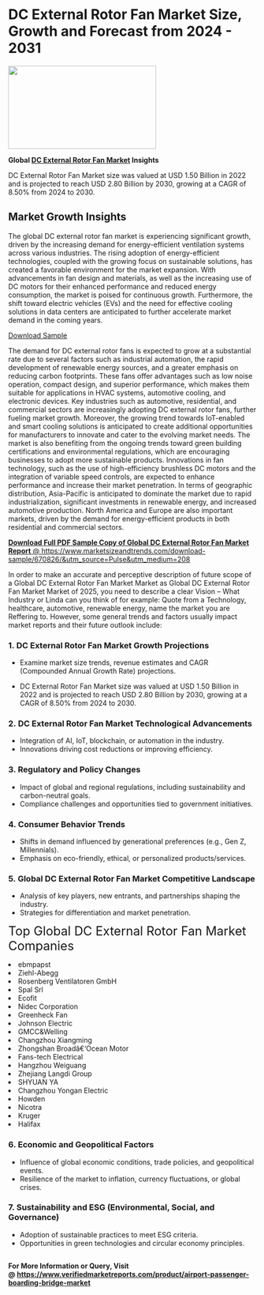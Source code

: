 <H1>DC External Rotor Fan Market Size, Growth and Forecast from 2024 - 2031</H1><img class="aligncenter size-medium wp-image-584254" src="https://thirdeyenews.in/wp-content/uploads/2024/09/Global-Market-Research-300x168.jpeg" alt="" width="300" height="168" /><p><strong>Global&nbsp;<a href="https://www.marketsizeandtrends.com/download-sample/670826/&amp;utm_source=Pulse&amp;utm_medium=208">DC External Rotor Fan Market</a> Insights</strong></p><p>DC External Rotor Fan Market size was valued at USD 1.50 Billion in 2022 and is projected to reach USD 2.80 Billion by 2030, growing at a CAGR of 8.50% from 2024 to 2030.</p><p><h2>Market Growth Insights</h2> <p>The global DC external rotor fan market is experiencing significant growth, driven by the increasing demand for energy-efficient ventilation systems across various industries. The rising adoption of energy-efficient technologies, coupled with the growing focus on sustainable solutions, has created a favorable environment for the market expansion. With advancements in fan design and materials, as well as the increasing use of DC motors for their enhanced performance and reduced energy consumption, the market is poised for continuous growth. Furthermore, the shift toward electric vehicles (EVs) and the need for effective cooling solutions in data centers are anticipated to further accelerate market demand in the coming years.</p> <p><a href="#">Download Sample</a></p> <p>The demand for DC external rotor fans is expected to grow at a substantial rate due to several factors such as industrial automation, the rapid development of renewable energy sources, and a greater emphasis on reducing carbon footprints. These fans offer advantages such as low noise operation, compact design, and superior performance, which makes them suitable for applications in HVAC systems, automotive cooling, and electronic devices. Key industries such as automotive, residential, and commercial sectors are increasingly adopting DC external rotor fans, further fueling market growth. Moreover, the growing trend towards IoT-enabled and smart cooling solutions is anticipated to create additional opportunities for manufacturers to innovate and cater to the evolving market needs. The market is also benefiting from the ongoing trends toward green building certifications and environmental regulations, which are encouraging businesses to adopt more sustainable products. Innovations in fan technology, such as the use of high-efficiency brushless DC motors and the integration of variable speed controls, are expected to enhance performance and increase their market penetration. In terms of geographic distribution, Asia-Pacific is anticipated to dominate the market due to rapid industrialization, significant investments in renewable energy, and increased automotive production. North America and Europe are also important markets, driven by the demand for energy-efficient products in both residential and commercial sectors. <p><a href="#"></p><p><span class=""><strong>Download Full PDF Sample Copy of Global DC External Rotor Fan Market Report</strong> @ <a href="https://www.marketsizeandtrends.com/download-sample/670826/&amp;utm_source=Pulse&amp;utm_medium=208" target="_blank">https://www.marketsizeandtrends.com/download-sample/670826/&amp;utm_source=Pulse&amp;utm_medium=208</a></span></p><p>In order to make an accurate and perceptive description of future scope of a Global&nbsp;DC External Rotor Fan Market Market as Global&nbsp;DC External Rotor Fan Market Market of 2025, you need to describe a clear Vision &ndash; What Industry or Linda can you think of for example: Quote from a Technology, healthcare, automotive, renewable energy, name the market you are Reffering to. However, some general trends and factors usually impact market reports and their future outlook include:</p><h3>1.&nbsp;<strong>DC External Rotor Fan Market Growth Projections</strong></h3><ul><li>Examine market size trends, revenue estimates and CAGR (Compounded Annual Growth Rate) projections.</li><li><p>DC External Rotor Fan Market size was valued at USD 1.50 Billion in 2022 and is projected to reach USD 2.80 Billion by 2030, growing at a CAGR of 8.50% from 2024 to 2030.</p></li></ul><h3>2.&nbsp;<strong>DC External Rotor Fan Market Technological Advancements</strong></h3><ul><li>Integration of AI, IoT, blockchain, or automation in the industry.</li><li>Innovations driving cost reductions or improving efficiency.</li></ul><h3>3.&nbsp;<strong>Regulatory and Policy Changes</strong></h3><ul><li>Impact of global and regional regulations, including sustainability and carbon-neutral goals.</li><li>Compliance challenges and opportunities tied to government initiatives.</li></ul><h3>4.&nbsp;<strong>Consumer Behavior Trends</strong></h3><ul><li>Shifts in demand influenced by generational preferences (e.g., Gen Z, Millennials).</li><li>Emphasis on eco-friendly, ethical, or personalized products/services.</li></ul><h3>5.&nbsp;<strong>Global DC External Rotor Fan Market Competitive Landscape</strong></h3><ul><li>Analysis of key players, new entrants, and partnerships shaping the industry.</li><li>Strategies for differentiation and market penetration.</li></ul><p data-pm-slice="1 1 []"><span style="color: inherit; font-family: inherit; font-size: 25px;">Top Global DC External Rotor Fan Market Companies</span></p><div class="" data-test-id=""><p><li>ebmpapst</li><li> Ziehl-Abegg</li><li> Rosenberg Ventilatoren GmbH</li><li> Spal Srl</li><li> Ecofit</li><li> Nidec Corporation</li><li> Greenheck Fan</li><li> Johnson Electric</li><li> GMCC&Welling</li><li> Changzhou Xiangming</li><li> Zhongshan Broadâ€‘Ocean Motor</li><li> Fans-tech Electrical</li><li> Hangzhou Weiguang</li><li> Zhejiang Langdi Group</li><li> SHYUAN YA</li><li> Changzhou Yongan Electric</li><li> Howden</li><li> Nicotra</li><li> Kruger</li><li> Halifax</li></p></div><h3>6.&nbsp;<strong>Economic and Geopolitical Factors</strong></h3><ul><li>Influence of global economic conditions, trade policies, and geopolitical events.</li><li>Resilience of the market to inflation, currency fluctuations, or global crises.</li></ul><h3>7.&nbsp;<strong>Sustainability and ESG (Environmental, Social, and Governance)</strong></h3><ul><li>Adoption of sustainable practices to meet ESG criteria.</li><li>Opportunities in green technologies and circular economy principles.</li></ul><h2><strong style="font-size: 14px;">For More Information or Query, Visit @&nbsp;</strong><a style="background-color: #ffffff; font-size: 14px;" href="https://www.marketsizeandtrends.com/report/dc-external-rotor-fan-market/" target="_blank">https://www.verifiedmarketreports.com/product/airport-passenger-boarding-bridge-market</a></h2>
